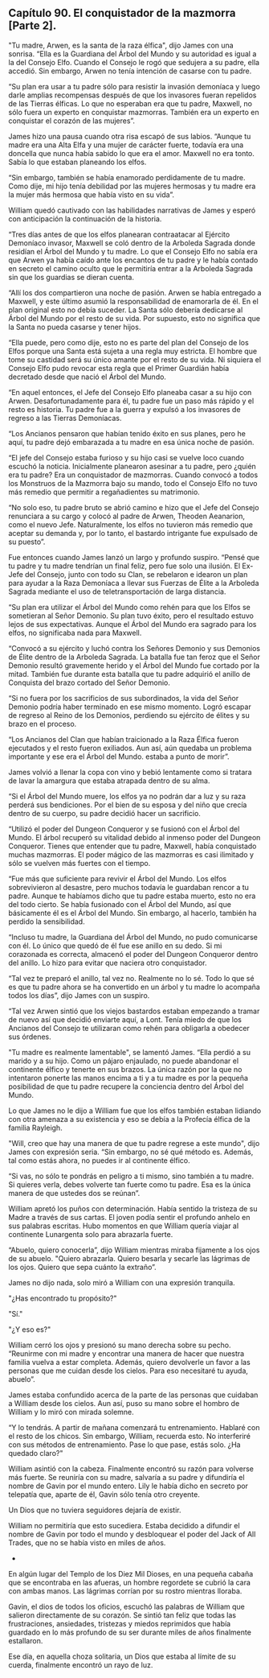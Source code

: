 
## Capítulo 90. El conquistador de la mazmorra [Parte 2].


"Tu madre, Arwen, es la santa de la raza élfica", dijo James con una sonrisa. “Ella es la Guardiana del Árbol del Mundo y su autoridad es igual a la del Consejo Elfo. Cuando el Consejo le rogó que sedujera a su padre, ella accedió. Sin embargo, Arwen no tenía intención de casarse con tu padre.

“Su plan era usar a tu padre sólo para resistir la invasión demoníaca y luego darle amplias recompensas después de que los invasores fueran repelidos de las Tierras élficas. Lo que no esperaban era que tu padre, Maxwell, no sólo fuera un experto en conquistar mazmorras. También era un experto en conquistar el corazón de las mujeres”.

James hizo una pausa cuando otra risa escapó de sus labios. “Aunque tu madre era una Alta Elfa y una mujer de carácter fuerte, todavía era una doncella que nunca había sabido lo que era el amor. Maxwell no era tonto. Sabía lo que estaban planeando los elfos.

“Sin embargo, también se había enamorado perdidamente de tu madre. Como dije, mi hijo tenía debilidad por las mujeres hermosas y tu madre era la mujer más hermosa que había visto en su vida”.

William quedó cautivado con las habilidades narrativas de James y esperó con anticipación la continuación de la historia.

“Tres días antes de que los elfos planearan contraatacar al Ejército Demoníaco invasor, Maxwell se coló dentro de la Arboleda Sagrada donde residían el Árbol del Mundo y tu madre. Lo que el Consejo Elfo no sabía era que Arwen ya había caído ante los encantos de tu padre y le había contado en secreto el camino oculto que le permitiría entrar a la Arboleda Sagrada sin que los guardias se dieran cuenta.

“Allí los dos compartieron una noche de pasión. Arwen se había entregado a Maxwell, y este último asumió la responsabilidad de enamorarla de él. En el plan original esto no debía suceder. La Santa sólo debería dedicarse al Árbol del Mundo por el resto de su vida. Por supuesto, esto no significa que la Santa no pueda casarse y tener hijos.

“Ella puede, pero como dije, esto no es parte del plan del Consejo de los Elfos porque una Santa está sujeta a una regla muy estricta. El hombre que tome su castidad será su único amante por el resto de su vida. Ni siquiera el Consejo Elfo pudo revocar esta regla que el Primer Guardián había decretado desde que nació el Árbol del Mundo.

“En aquel entonces, el Jefe del Consejo Elfo planeaba casar a su hijo con Arwen. Desafortunadamente para él, tu padre fue un paso más rápido y el resto es historia. Tu padre fue a la guerra y expulsó a los invasores de regreso a las Tierras Demoníacas.

“Los Ancianos pensaron que habían tenido éxito en sus planes, pero he aquí, tu padre dejó embarazada a tu madre en esa única noche de pasión.

“El jefe del Consejo estaba furioso y su hijo casi se vuelve loco cuando escuchó la noticia. Inicialmente planearon asesinar a tu padre, pero ¿quién era tu padre? Era un conquistador de mazmorras. Cuando convocó a todos los Monstruos de la Mazmorra bajo su mando, todo el Consejo Elfo no tuvo más remedio que permitir a regañadientes su matrimonio.

“No solo eso, tu padre bruto se abrió camino e hizo que el Jefe del Consejo renunciara a su cargo y colocó al padre de Arwen, Theoden Aeanarion, como el nuevo Jefe. Naturalmente, los elfos no tuvieron más remedio que aceptar su demanda y, por lo tanto, el bastardo intrigante fue expulsado de su puesto”.

Fue entonces cuando James lanzó un largo y profundo suspiro. “Pensé que tu padre y tu madre tendrían un final feliz, pero fue solo una ilusión. El Ex-Jefe del Consejo, junto con todo su Clan, se rebelaron e idearon un plan para ayudar a la Raza Demoníaca a llevar sus Fuerzas de Élite a la Arboleda Sagrada mediante el uso de teletransportación de larga distancia.

“Su plan era utilizar el Árbol del Mundo como rehén para que los Elfos se sometieran al Señor Demonio. Su plan tuvo éxito, pero el resultado estuvo lejos de sus expectativas. Aunque el Árbol del Mundo era sagrado para los elfos, no significaba nada para Maxwell.

“Convocó a su ejército y luchó contra los Señores Demonio y sus Demonios de Élite dentro de la Arboleda Sagrada. La batalla fue tan feroz que el Señor Demonio resultó gravemente herido y el Árbol del Mundo fue cortado por la mitad. También fue durante esta batalla que tu padre adquirió el anillo de Conquista del brazo cortado del Señor Demonio.

“Si no fuera por los sacrificios de sus subordinados, la vida del Señor Demonio podría haber terminado en ese mismo momento. Logró escapar de regreso al Reino de los Demonios, perdiendo su ejército de élites y su brazo en el proceso.

“Los Ancianos del Clan que habían traicionado a la Raza Élfica fueron ejecutados y el resto fueron exiliados. Aun así, aún quedaba un problema importante y ese era el Árbol del Mundo. estaba a punto de morir”.

James volvió a llenar la copa con vino y bebió lentamente como si tratara de lavar la amargura que estaba atrapada dentro de su alma.

“Si el Árbol del Mundo muere, los elfos ya no podrán dar a luz y su raza perderá sus bendiciones. Por el bien de su esposa y del niño que crecía dentro de su cuerpo, su padre decidió hacer un sacrificio.

“Utilizó el poder del Dungeon Conqueror y se fusionó con el Árbol del Mundo. El árbol recuperó su vitalidad debido al inmenso poder del Dungeon Conqueror. Tienes que entender que tu padre, Maxwell, había conquistado muchas mazmorras. El poder mágico de las mazmorras es casi ilimitado y sólo se vuelven más fuertes con el tiempo.

“Fue más que suficiente para revivir el Árbol del Mundo. Los elfos sobrevivieron al desastre, pero muchos todavía le guardaban rencor a tu padre. Aunque te habíamos dicho que tu padre estaba muerto, esto no era del todo cierto. Se había fusionado con el Árbol del Mundo, así que básicamente él es el Árbol del Mundo. Sin embargo, al hacerlo, también ha perdido la sensibilidad.

“Incluso tu madre, la Guardiana del Árbol del Mundo, no pudo comunicarse con él. Lo único que quedó de él fue ese anillo en su dedo. Si mi corazonada es correcta, almacenó el poder del Dungeon Conqueror dentro del anillo. Lo hizo para evitar que naciera otro conquistador.

“Tal vez te preparó el anillo, tal vez no. Realmente no lo sé. Todo lo que sé es que tu padre ahora se ha convertido en un árbol y tu madre lo acompaña todos los días”, dijo James con un suspiro.

“Tal vez Arwen sintió que los viejos bastardos estaban empezando a tramar de nuevo así que decidió enviarte aquí, a Lont. Tenía miedo de que los Ancianos del Consejo te utilizaran como rehén para obligarla a obedecer sus órdenes.

"Tu madre es realmente lamentable", se lamentó James. “Ella perdió a su marido y a su hijo. Como un pájaro enjaulado, no puede abandonar el continente élfico y tenerte en sus brazos. La única razón por la que no intentaron ponerte las manos encima a ti y a tu madre es por la pequeña posibilidad de que tu padre recupere la conciencia dentro del Árbol del Mundo.

Lo que James no le dijo a William fue que los elfos también estaban lidiando con otra amenaza a su existencia y eso se debía a la Profecía élfica de la familia Rayleigh.

"Will, creo que hay una manera de que tu padre regrese a este mundo", dijo James con expresión seria. “Sin embargo, no sé qué método es. Además, tal como estás ahora, no puedes ir al continente élfico.

“Si vas, no sólo te pondrás en peligro a ti mismo, sino también a tu madre. Si quieres verla, debes volverte tan fuerte como tu padre. Esa es la única manera de que ustedes dos se reúnan”.

William apretó los puños con determinación. Había sentido la tristeza de su Madre a través de sus cartas. El joven podía sentir el profundo anhelo en sus palabras escritas. Hubo momentos en que William quería viajar al continente Lunargenta solo para abrazarla fuerte.

“Abuelo, quiero conocerla”, dijo William mientras miraba fijamente a los ojos de su abuelo. "Quiero abrazarla. Quiero besarla y secarle las lágrimas de los ojos. Quiero que sepa cuánto la extraño”.

James no dijo nada, solo miró a William con una expresión tranquila.

"¿Has encontrado tu propósito?"

"Sí."

"¿Y eso es?"

William cerró los ojos y presionó su mano derecha sobre su pecho. “Reunirme con mi madre y encontrar una manera de hacer que nuestra familia vuelva a estar completa. Además, quiero devolverle un favor a las personas que me cuidan desde los cielos. Para eso necesitaré tu ayuda, abuelo”.

James estaba confundido acerca de la parte de las personas que cuidaban a William desde los cielos. Aun así, puso su mano sobre el hombro de William y lo miró con mirada solemne.

“Y lo tendrás. A partir de mañana comenzará tu entrenamiento. Hablaré con el resto de los chicos. Sin embargo, William, recuerda esto. No interferiré con sus métodos de entrenamiento. Pase lo que pase, estás solo. ¿Ha quedado claro?"

William asintió con la cabeza. Finalmente encontró su razón para volverse más fuerte. Se reuniría con su madre, salvaría a su padre y difundiría el nombre de Gavin por el mundo entero. Lily le había dicho en secreto por telepatía que, aparte de él, Gavin sólo tenía otro creyente.

Un Dios que no tuviera seguidores dejaría de existir.

William no permitiría que esto sucediera. Estaba decidido a difundir el nombre de Gavin por todo el mundo y desbloquear el poder del Jack of All Trades, que no se había visto en miles de años.

-

En algún lugar del Templo de los Diez Mil Dioses, en una pequeña cabaña que se encontraba en las afueras, un hombre regordete se cubrió la cara con ambas manos. Las lágrimas corrían por su rostro mientras lloraba.

Gavin, el dios de todos los oficios, escuchó las palabras de William que salieron directamente de su corazón. Se sintió tan feliz que todas las frustraciones, ansiedades, tristezas y miedos reprimidos que había guardado en lo más profundo de su ser durante miles de años finalmente estallaron.

Ese día, en aquella choza solitaria, un Dios que estaba al límite de su cuerda, finalmente encontró un rayo de luz.
